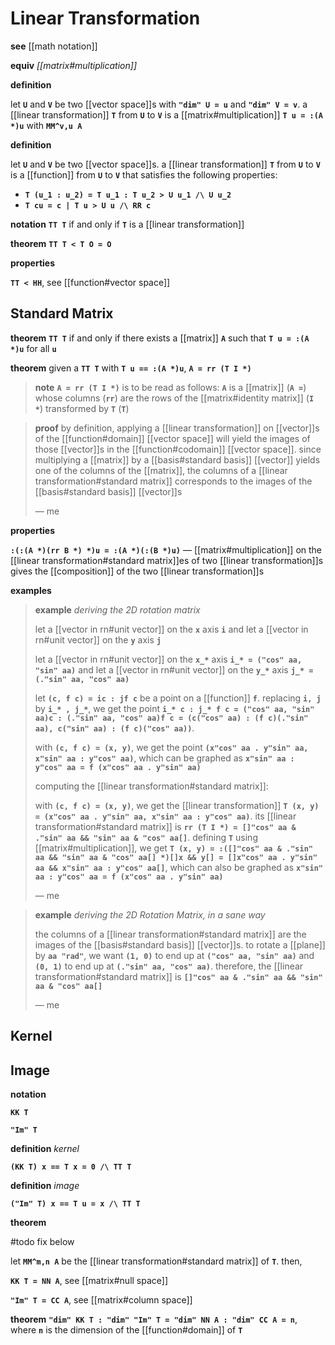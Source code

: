 # Linear Transformation

**see** [[math notation]]

**equiv** _[[matrix#multiplication]]_

**definition**

let **`U`** and **`V`** be two [[vector space]]s with **`"dim" U = u`** and **`"dim" V = v`**. a [[linear transformation]] **`T`** from **`U`** to **`V`** is a [[matrix#multiplication]] **`T u = :(A *)u`** with **`MM^v,u A`**

**definition**

let **`U`** and **`V`** be two [[vector space]]s. a [[linear transformation]] **`T`** from **`U`** to **`V`** is a [[function]] from **`U`** to **`V`** that satisfies the following properties:

- **`T (u_1 : u_2) = T u_1 : T u_2 > U u_1 /\ U u_2`**
- **`T cu = c | T u > U u /\ RR c`**

**notation** **`TT T`** if and only if **`T`** is a [[linear transformation]]

**theorem** **`TT T < T O = O`**

**properties**

**`TT < HH`**, see [[function#vector space]]

## Standard Matrix

**theorem** **`TT T`** if and only if there exists a [[matrix]] **`A`** such that **`T u = :(A *)u`** for all **`u`**

**theorem** given a **`TT T`** with **`T u == :(A *)u`**, **`A = rr (T I *)`**

> **note** **`A = rr (T I *)`** is to be read as follows: **`A`** is a [[matrix]] (**`A =`**) whose columns (**`rr`**) are the rows of the [[matrix#identity matrix]] (**`I *`**) transformed by **`T`** (**`T`**)

> **proof** by definition, applying a [[linear transformation]] on [[vector]]s of the [[function#domain]] [[vector space]] will yield the images of those [[vector]]s in the [[function#codomain]] [[vector space]]. since multiplying a [[matrix]] by a [[basis#standard basis]] [[vector]] yields one of the columns of the [[matrix]], the columns of a [[linear transformation#standard matrix]] corresponds to the images of the [[basis#standard basis]] [[vector]]s
>
> &mdash; me

**properties**

**`:(:(A *)(rr B *) *)u = :(A *)(:(B *)u)`** &mdash; [[matrix#multiplication]] on the [[linear transformation#standard matrix]]es of two [[linear transformation]]s gives the [[composition]] of the two [[linear transformation]]s

**examples**

> **example** _deriving the 2D rotation matrix_
>
> let a [[vector in rn#unit vector]] on the **`x`** axis **`i`** and let a [[vector in rn#unit vector]] on the **`y`** axis **`j`**
>
> let a [[vector in rn#unit vector]] on the **`x_*`** axis **`i_* = ("cos" aa, "sin" aa)`** and let a [[vector in rn#unit vector]] on the **`y_*`** axis **`j_* = (."sin" aa, "cos" aa)`**
>
> let **`(c, f c) = ic : jf c`** be a point on a [[function]] **`f`**. replacing **`i, j`** by **`i_* , j_*`**, we get the point **`i_* c : j_* f c = ("cos" aa, "sin" aa)c : (."sin" aa, "cos" aa)f c = (c("cos" aa) : (f c)(."sin" aa), c("sin" aa) : (f c)("cos" aa))`**.
>
> with **`(c, f c) = (x, y)`**, we get the point **`(x"cos" aa . y"sin" aa, x"sin" aa : y"cos" aa)`**, which can be graphed as **`x"sin" aa : y"cos" aa = f (x"cos" aa . y"sin" aa)`**
>
> computing the [[linear transformation#standard matrix]]:
>
> with **`(c, f c) = (x, y)`**, we get the [[linear transformation]] **`T (x, y) = (x"cos" aa . y"sin" aa, x"sin" aa : y"cos" aa)`**. its [[linear transformation#standard matrix]] is **`rr (T I *) = []"cos" aa & ."sin" aa && "sin" aa & "cos" aa[]`**. defining **`T`** using [[matrix#multiplication]], we get **`T (x, y) = :([]"cos" aa & ."sin" aa && "sin" aa & "cos" aa[] *)[]x && y[] = []x"cos" aa . y"sin" aa && x"sin" aa : y"cos" aa[]`**, which can also be graphed as **`x"sin" aa : y"cos" aa = f (x"cos" aa . y"sin" aa)`**
>
> &mdash; me

> **example** _deriving the 2D Rotation Matrix, in a sane way_
>
> the columns of a [[linear transformation#standard matrix]] are the images of the [[basis#standard basis]] [[vector]]s. to rotate a [[plane]] by **`aa "rad"`**, we want **`(1, 0)`** to end up at **`("cos" aa, "sin" aa)`** and **`(0, 1)`** to end up at **`(."sin" aa, "cos" aa)`**. therefore, the [[linear transformation#standard matrix]] is **`[]"cos" aa & ."sin" aa && "sin" aa & "cos" aa[]`**
>
> &mdash; me

## Kernel

## Image

**notation**

**`KK T`**

**`"Im" T`**

**definition** _kernel_

**`(KK T) x == T x = 0 /\ TT T`**

**definition** _image_

**`("Im" T) x == T u = x /\ TT T`**

**theorem**

#todo fix below

let **`MM^m,n A`** be the [[linear transformation#standard matrix]] of **`T`**. then,

**`KK T = NN A`**, see [[matrix#null space]]

**`"Im" T = CC A`**, see [[matrix#column space]]

**theorem** **`"dim" KK T : "dim" "Im" T = "dim" NN A : "dim" CC A = n`**, where **`n`** is the dimension of the [[function#domain]] of **`T`**

